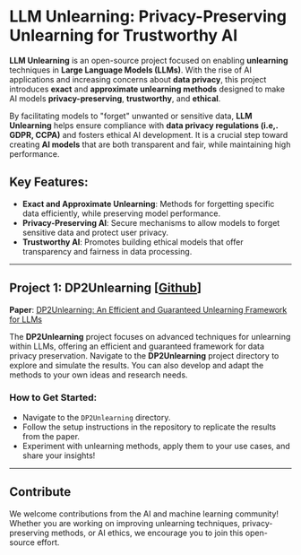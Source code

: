 # LLM Unlearning: Privacy-Preserving Unlearning for Trustworthy AI

**LLM Unlearning** is an open-source project focused on enabling **unlearning** techniques in **Large Language Models (LLMs)**. With the rise of AI applications and increasing concerns about **data privacy**, this project introduces **exact** and **approximate unlearning methods** designed to make AI models **privacy-preserving**, **trustworthy**, and **ethical**. 

By facilitating models to "forget" unwanted or sensitive data, **LLM Unlearning** helps ensure compliance with **data privacy regulations (i.e,. GDPR, CCPA)** and fosters ethical AI development. It is a crucial step toward creating **AI models** that are both transparent and fair, while maintaining high performance.

## Key Features:
- **Exact and Approximate Unlearning**: Methods for forgetting specific data efficiently, while preserving model performance.
- **Privacy-Preserving AI**: Secure mechanisms to allow models to forget sensitive data and protect user privacy.
- **Trustworthy AI**: Promotes building ethical models that offer transparency and fairness in data processing.

---

## Project 1: DP2Unlearning [<a href="https://github.com/tamimalmahmud/LLM-Unlearning/tree/main/DP2Unlearning">Github</a>]

**Paper**: [DP2Unlearning: An Efficient and Guaranteed Unlearning Framework for LLMs](https://papers.ssrn.com/sol3/papers.cfm?abstract_id=5217160)

The **DP2Unlearning** project focuses on advanced techniques for unlearning within LLMs, offering an efficient and guaranteed framework for data privacy preservation. Navigate to the **DP2Unlearning** project directory to explore and simulate the results. You can also develop and adapt the methods to your own ideas and research needs.

### How to Get Started:
- Navigate to the `DP2Unlearning` directory. 
- Follow the setup instructions in the repository to replicate the results from the paper.
- Experiment with unlearning methods, apply them to your use cases, and share your insights!

---

## Contribute

We welcome contributions from the AI and machine learning community! Whether you are working on improving unlearning techniques, privacy-preserving methods, or AI ethics, we encourage you to join this open-source effort. 
